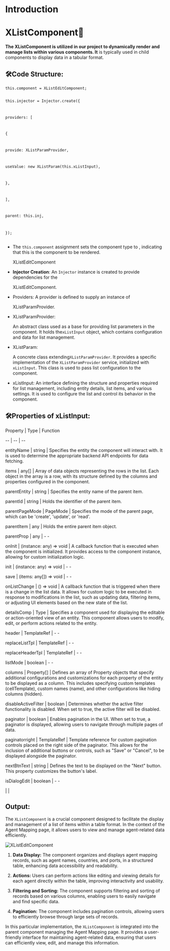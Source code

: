  # Introduction
 <html>
<body>
 
# XListComponent📝
<!--StartFragment--><p><strong>The XListComponent is utilized in our project to dynamically render and manage lists within various components. It</strong> is typically used in child components to display data in a tabular format.</p>
<h2>🛠️Code Structure:</h2>
<pre><code class="language-jsx">this.component = XListEditComponent;

this.injector = Injector.create({

providers: [

{

provide: XListParamProvider,

useValue: new XListParam(this.xListInput),

},

],

parent: this.inj,

});
</code></pre>
<ul>
<li>
<p>The <code>this.component</code> assignment sets the component type to , indicating that this is the component to be rendered.</p>
<p>XListEditComponent</p>
</li>
<li>
<p><strong>Injector Creation</strong>: An <code>Injector</code> instance is created to provide dependencies for the</p>
<p>XListEditComponent.</p>
</li>
<li>
<p>Providers: A provider is defined to supply an instance of</p>
<p>XListParamProvider.</p>
</li>
<li>
<p>XListParamProvider:

An abstract class used as a base for providing list parameters in the component. It holds the<code>xListInput</code> object, which contains configuration and data for list management.</p>
</li>
<li>
<p>XListParam:

A concrete class extending<code>XListParamProvider</code>. It provides a specific implementation of the <code>XListParamProvider</code> service, initialized with <code>xListInput</code>. This class is used to pass list configuration to the component.</p>
</li>
<li>
<p>xListInput:  An interface defining the structure and properties required for list management, including entity details, list items, and various settings. It is used to configure the list and control its behavior in the component.</p>
</li>
</ul>
<h2>🛠️Properties of xListInput:</h2>
 
Property | Type | Function

-- | -- | --

entityName | string | Specifies the entity the component will interact with. It is used to determine the appropriate backend API endpoints for data fetching.

items | any[] | Array of data objects representing the rows in the list. Each object in the array is a row, with its structure defined by the columns and properties configured in the component.

parentEntity | string | Specifies the entity name of the parent item.

parentId | string | Holds the identifier of the parent item.

parentPageMode | PageMode | Specifies the mode of the parent page, which can be 'create', 'update', or 'read'.

parentItem | any | Holds the entire parent item object.

parentProp | any | - -

onInit | (instance: any) => void | A callback function that is executed when the component is initialized. It provides access to the component instance, allowing for custom initialization logic.

init | (instance: any) => void | - -

save | (items: any[]) => void | - -

onListChange | () => void | A callback function that is triggered when there is a change in the list data. It allows for custom logic to be executed in response to modifications in the list, such as updating data, filtering items, or adjusting UI elements based on the new state of the list.

detailsComp | Type<any> | Specifies a component used for displaying the editable or action-oriented view of an entity. This component allows users to modify, edit, or perform actions related to the entity.

header | TemplateRef<any> | - -

replaceListTpl | TemplateRef<any> | - -

replaceHeaderTpl | TemplateRef<any> | - -

listMode | boolean | - -

columns | Property[] | Defines an array of Property objects that specify additional configurations and customizations for each property of the entity to be displayed as a column. This includes specifying custom templates (cellTemplate), custom names (name), and other configurations like hiding columns (hidden).

disableActiveFilter | boolean | Determines whether the active filter functionality is disabled. When set to true, the active filter will be disabled.

paginator | boolean | Enables pagination in the UI. When set to true, a paginator is displayed, allowing users to navigate through multiple pages of data.

paginatorright | TemplateRef<any> | Template reference for custom pagination controls placed on the right side of the paginator. This allows for the inclusion of additional buttons or controls, such as "Save" or "Cancel", to be displayed alongside the paginator.

nextBtnText | string | Defines the text to be displayed on the "Next" button. This property customizes the button's label.

isDialogEdit | boolean | - -

  |   |  
 
 
## Output:
 
The `XListComponent` is a crucial component designed to facilitate the display and management of a list of items within a table format. In the context of the Agent Mapping page, it allows users to view and manage agent-related data efficiently.
 
 
![XListEditComponent](../Images/Xlist.png)
 
1. **Data Display:** The component organizes and displays agent mapping records, such as agent names, countries, and ports, in a structured table, enhancing data accessibility and readability.

2. **Actions:** Users can perform actions like editing and viewing details for each agent directly within the table, improving interactivity and usability.

3. **Filtering and Sorting:** The component supports filtering and sorting of records based on various columns, enabling users to easily navigate and find specific data.

4. **Pagination:** The component includes pagination controls, allowing users to efficiently browse through large sets of records.
 
In this particular implementation, the `XListComponent` is integrated into the parent component managing the Agent Mapping page. It provides a user-friendly interface for maintaining agent-related data, ensuring that users can efficiently view, edit, and manage this information.
 